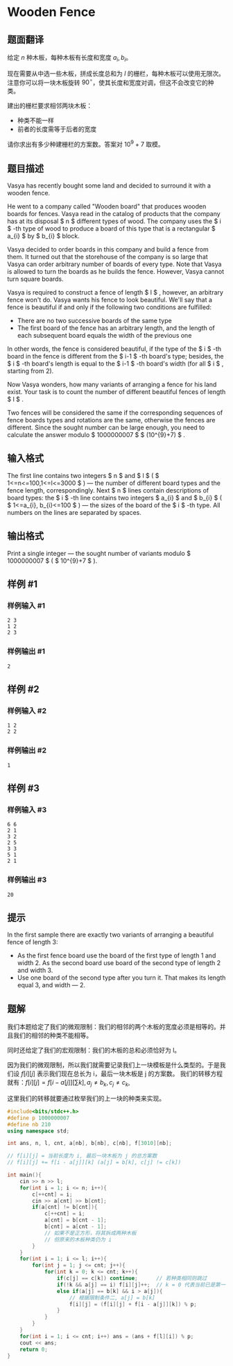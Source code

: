 # Wooden Fence

## 题面翻译

给定 $n$ 种木板，每种木板有长度和宽度 $a_i,b_i$。

现在需要从中选一些木板，拼成长度总和为 $l$ 的栅栏，每种木板可以使用无限次。注意你可以将一块木板旋转 $90^\circ$，使其长度和宽度对调，但这不会改变它的种类。

建出的栅栏要求相邻两块木板：

- 种类不能一样
- 前者的长度需等于后者的宽度

请你求出有多少种建栅栏的方案数。答案对 $10^9+7$ 取模。

## 题目描述

Vasya has recently bought some land and decided to surround it with a wooden fence.

He went to a company called "Wooden board" that produces wooden boards for fences. Vasya read in the catalog of products that the company has at its disposal $ n $ different types of wood. The company uses the $ i $ -th type of wood to produce a board of this type that is a rectangular $ a_{i} $ by $ b_{i} $ block.

Vasya decided to order boards in this company and build a fence from them. It turned out that the storehouse of the company is so large that Vasya can order arbitrary number of boards of every type. Note that Vasya is allowed to turn the boards as he builds the fence. However, Vasya cannot turn square boards.

Vasya is required to construct a fence of length $ l $ , however, an arbitrary fence won't do. Vasya wants his fence to look beautiful. We'll say that a fence is beautiful if and only if the following two conditions are fulfilled:

- There are no two successive boards of the same type
- The first board of the fence has an arbitrary length, and the length of each subsequent board equals the width of the previous one

In other words, the fence is considered beautiful, if the type of the $ i $ -th board in the fence is different from the $ i-1 $ -th board's type; besides, the $ i $ -th board's length is equal to the $ i-1 $ -th board's width (for all $ i $ , starting from 2).

Now Vasya wonders, how many variants of arranging a fence for his land exist. Your task is to count the number of different beautiful fences of length $ l $ .

Two fences will be considered the same if the corresponding sequences of fence boards types and rotations are the same, otherwise the fences are different. Since the sought number can be large enough, you need to calculate the answer modulo $ 1000000007 $ $ (10^{9}+7) $ .

## 输入格式

The first line contains two integers $ n $ and $ l $ ( $ 1<=n<=100,1<=l<=3000 $ ) — the number of different board types and the fence length, correspondingly. Next $ n $ lines contain descriptions of board types: the $ i $ -th line contains two integers $ a_{i} $ and $ b_{i} $ ( $ 1<=a_{i}, b_{i}<=100 $ ) — the sizes of the board of the $ i $ -th type. All numbers on the lines are separated by spaces.

## 输出格式

Print a single integer — the sought number of variants modulo $ 1000000007 $ ( $ 10^{9}+7 $ ).

## 样例 #1

### 样例输入 #1

```
2 3
1 2
2 3
```

### 样例输出 #1

```
2
```

## 样例 #2

### 样例输入 #2

```
1 2
2 2
```

### 样例输出 #2

```
1
```

## 样例 #3

### 样例输入 #3

```
6 6
2 1
3 2
2 5
3 3
5 1
2 1
```

### 样例输出 #3

```
20
```

## 提示

In the first sample there are exactly two variants of arranging a beautiful fence of length 3:

- As the first fence board use the board of the first type of length 1 and width 2. As the second board use board of the second type of length 2 and width 3.
- Use one board of the second type after you turn it. That makes its length equal 3, and width — 2.

## 题解
我们本题给定了我们的微观限制：我们的相邻的两个木板的宽度必须是相等的。并且我们的相邻的种类不能相等。

同时还给定了我们的宏观限制：我们的木板的总和必须恰好为 l。


因为我们的微观限制，所以我们就需要记录我们上一块模板是什么类型的。于是我们设 $f[i][j]$ 表示我们现在总长为 i，最后一块木板是 j 的方案数。
我们的转移方程就有：$f[i][j]=f[i-a[j]]\left[ \sum k \right],a_{j}\neq b_{k},c_{j}\neq c_{k}$,

这里我们的转移就要通过枚举我们的上一块的种类来实现。

```cpp
#include<bits/stdc++.h>
#define p 1000000007
#define nb 210
using namespace std;

int ans, n, l, cnt, a[nb], b[nb], c[nb], f[3010][nb];

// f[i][j] = 当前长度为 i, 最后一块木板为 j 的总方案数
// f[i][j] += f[i - a[j]][k] (a[j] = b[k], c[j] != c[k])

int main(){
	cin >> n >> l;
	for(int i = 1; i <= n; i++){
		c[++cnt] = i;
		cin >> a[cnt] >> b[cnt];
		if(a[cnt] != b[cnt]){
			c[++cnt] = i;
			a[cnt] = b[cnt - 1];
			b[cnt] = a[cnt - 1];
			// 如果不是正方形，将其拆成两种木板
			// 但原来的木板种类仍为 i 
		}
	}
	for(int i = 1; i <= l; i++){
		for(int j = 1; j <= cnt; j++){
			for(int k = 0; k <= cnt; k++){
				if(c[j] == c[k]) continue;		// 若种类相同则跳过 
				if(!k && a[j] == i) f[i][j]++;	// k = 0 代表当前已是第一块木板 
				else if(a[j] == b[k] && i > a[j]){
					// 根据限制条件二, a[j] = b[k] 
					f[i][j] = (f[i][j] + f[i - a[j]][k]) % p;
				}
			}
		}
	}
	for(int i = 1; i <= cnt; i++) ans = (ans + f[l][i]) % p;
	cout << ans;
	return 0;
}
```
